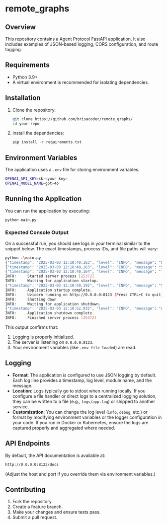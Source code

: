# remote_graphs

## Overview

This repository contains a Agent Protocol FastAPI application. It also includes examples of JSON-based logging, CORS configuration, and route tagging.

## Requirements

- Python 3.9+
- A virtual environment is recommended for isolating dependencies.

## Installation

1. Clone the repository:

   ```bash
   git clone https://github.com/brisacoder/remote_graphs/
   cd your-repo
   ```

2. Install the dependencies:

   ```bash
   pip install -r requirements.txt
   ```

## Environment Variables

The application uses a `.env` file for storing environment variables.

```bash
OPENAI_API_KEY=sk-<your key>
OPENAI_MODEL_NAME=gpt-4o
```

## Running the Application

You can run the application by executing:

```bash
python main.py
```

### Expected Console Output

On a successful run, you should see logs in your terminal similar to the snippet below. The exact timestamps, process IDs, and file paths will vary:

```bash
python .\main.py
{"timestamp": "2025-03-03 12:18:40,163", "level": "INFO", "message": "Logging is initialized. This should appear in the log file.", "module": "logging_config", "function": "configure_logging", "line": 142, "logger": "app", "pid": 25372}
{"timestamp": "2025-03-03 12:18:40,163", "level": "INFO", "message": "Starting FastAPI application...", "module": "main", "function": "main", "line": 203, "logger": "app", "pid": 25372}
{"timestamp": "2025-03-03 12:18:40,164", "level": "INFO", "message": ".env file loaded from .env", "module": "main", "function": "load_environment_variables", "line": 43, "logger": "root", "pid": 25372}    
INFO:     Started server process [25372]
INFO:     Waiting for application startup.
{"timestamp": "2025-03-03 12:18:40,192", "level": "INFO", "message": "Starting Remote Graphs App...", "module": "main", "function": "lifespan", "line": 67, "logger": "root", "pid": 25372}
INFO:     Application startup complete.
INFO:     Uvicorn running on http://0.0.0.0:8123 (Press CTRL+C to quit)
INFO:     Shutting down
INFO:     Waiting for application shutdown.
{"timestamp": "2025-03-03 12:18:52,935", "level": "INFO", "message": "Application shutdown", "module": "main", "function": "lifespan", "line": 74, "logger": "root", "pid": 25372}
INFO:     Application shutdown complete.
INFO:     Finished server process [25372]
```

This output confirms that:

1. Logging is properly initialized.
2. The server is listening on `0.0.0.0:8123`.
3. Your environment variables (like `.env file loaded`) are read.

## Logging

- **Format**: The application is configured to use JSON logging by default. Each log line provides a timestamp, log level, module name, and the message.
- **Location**: Logs typically go to stdout when running locally. If you configure a file handler or direct logs to a centralized logging solution, they can be written to a file (e.g., `logs/app.log`) or shipped to another service.
- **Customization**: You can change the log level (`info`, `debug`, etc.) or format by modifying environment variables or the logger configuration in your code. If you run in Docker or Kubernetes, ensure the logs are captured properly and aggregated where needed.

## API Endpoints

By default, the API documentation is available at:

```bash
http://0.0.0.0:8123/docs
```

(Adjust the host and port if you override them via environment variables.)

## Contributing

1. Fork the repository.
2. Create a feature branch.
3. Make your changes and ensure tests pass.
4. Submit a pull request.
